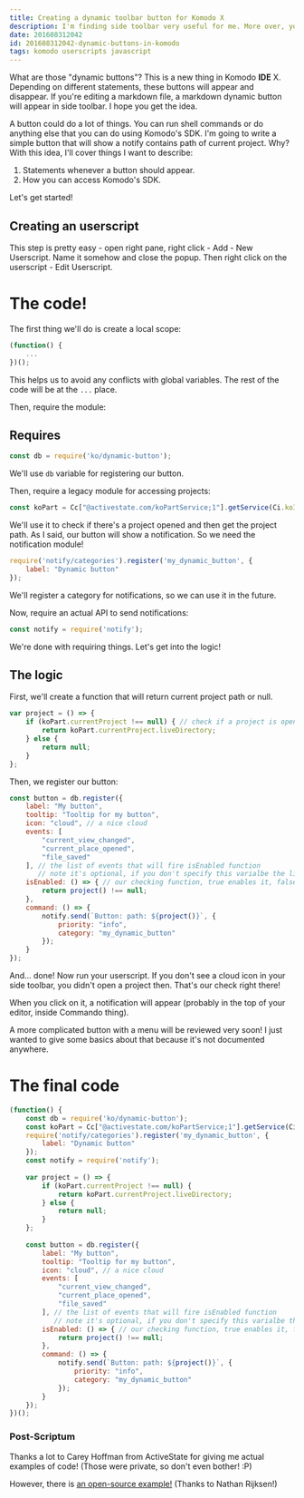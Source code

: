 ```yaml
---
title: Creating a dynamic toolbar button for Komodo X
description: I'm finding side toolbar very useful for me. More over, you can write your own tools for it. So, how do you do that?
date: 201608312042
id: 201608312042-dynamic-buttons-in-komodo
tags: komodo userscripts javascript
---
```


What are those "dynamic buttons"? This is a new thing in Komodo **IDE** X.
Depending on different statements, these buttons will appear and disappear.
If you're editing a markdown file, a markdown dynamic button will appear in
side toolbar. I hope you get the idea.

A button could do a lot of things. You can run shell commands or do anything
else that you can do using Komodo's SDK. I'm going to write a simple button that
will show a notify contains path of current project. Why? With this idea, I'll
cover things I want to describe:

1. Statements whenever a button should appear.
2. How you can access Komodo's SDK.

Let's get started!

## Creating an userscript

This step is pretty easy - open right pane, right click - Add - New Userscript.
Name it somehow and close the popup. Then right click on the userscript -
Edit Userscript.

# The code!

The first thing we'll do is create a local scope:

```javascript
(function() {
    ...
})();
```

This helps us to avoid any conflicts with global variables. The rest of the
code will be at the `...` place.

Then, require the module:

## Requires

```javascript
const db = require('ko/dynamic-button');
```

We'll use `db` variable for registering our button.

Then, require a legacy module for accessing projects:

```javascript
const koPart = Cc["@activestate.com/koPartService;1"].getService(Ci.koIPartService);
```

We'll use it to check if there's a project opened and then get the project path.
As I said, our button will show a notification. So we need the notification
module!

```javascript
require('notify/categories').register('my_dynamic_button', {
    label: "Dynamic button"
});
```

We'll register a category for notifications, so we can use it in the future.

Now, require an actual API to send notifications:

```javascript
const notify = require('notify');
```

We're done with requiring things. Let's get into the logic!

## The logic

First, we'll create a function that will return current project path or null.

```js
var project = () => {
    if (koPart.currentProject !== null) { // check if a project is opened
        return koPart.currentProject.liveDirectory;
    } else {
        return null;
    }
};
```

Then, we register our button:

```javascript
const button = db.register({
    label: "My button",
    tooltip: "Tooltip for my button",
    icon: "cloud", // a nice cloud
    events: [
        "current_view_changed",
        "current_place_opened",
        "file_saved"
    ], // the list of events that will fire isEnabled function
       // note it's optional, if you don't specify this varialbe the list will be the same
    isEnabled: () => { // our checking function, true enables it, false disables it
        return project() !== null;
    },
    command: () => {
        notify.send(`Button: path: ${project()}`, {
            priority: "info",
            category: "my_dynamic_button"
        });
    }
});
```

And... done! Now run your userscript. If you don't see a cloud icon in your
side toolbar, you didn't open a project then. That's our check right there!

When you click on it, a notification will appear (probably in the top of your
editor, inside Commando thing).

A more complicated button with a menu will be reviewed very soon! I just wanted
to give some basics about that because it's not documented anywhere.

# The final code

```javascript
(function() {
    const db = require('ko/dynamic-button');
    const koPart = Cc["@activestate.com/koPartService;1"].getService(Ci.koIPartService);
    require('notify/categories').register('my_dynamic_button', {
        label: "Dynamic button"
    });
    const notify = require('notify');
    
    var project = () => {
        if (koPart.currentProject !== null) {
            return koPart.currentProject.liveDirectory;
        } else {
            return null;
        }
    };
    
    const button = db.register({
        label: "My button",
        tooltip: "Tooltip for my button",
        icon: "cloud", // a nice cloud
        events: [
            "current_view_changed",
            "current_place_opened",
            "file_saved"
        ], // the list of events that will fire isEnabled function
           // note it's optional, if you don't specify this varialbe the list will be the same
        isEnabled: () => { // our checking function, true enables it, false disables it
            return project() !== null;
        },
        command: () => {
            notify.send(`Button: path: ${project()}`, {
                priority: "info",
                category: "my_dynamic_button"
            });
        }
    });
})();
```

### Post-Scriptum

Thanks a lot to Carey Hoffman from ActiveState for giving me actual examples
of code! (Those were private, so don't even bother! :P)

However, there is [an open-source example!](https://github.com/Komodo/KomodoEdit/blob/master/src/modules/lintresults/content/lintresults.js) (Thanks to Nathan Rijksen!)